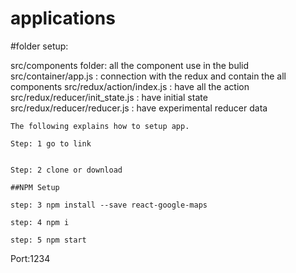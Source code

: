 # applications
#folder setup:

src/components folder: all the component use in the bulid
src/container/app.js :  connection with the redux and contain the all components
src/redux/action/index.js : have all the action
src/redux/reducer/init_state.js : have initial state
src/redux/reducer/reducer.js : have experimental reducer data
```
The following explains how to setup app.

Step: 1 go to link


Step: 2 clone or download

##NPM Setup

step: 3 npm install --save react-google-maps

step: 4 npm i

step: 5 npm start

```
Port:1234
```
